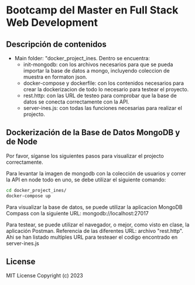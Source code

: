 # Bootcamp del Master en Full Stack Web Development
## Descripción de contenidos

* Main folder: "docker_project_ines. Dentro se encuentra:
    * init-mongodb: con los archivos necesarios para que se pueda importar la base de datos a mongo, incluyendo coleccion de muestra en formaton json.
    * docker-compose y dockerfile: con los contenidos necesarios para crear la dockerizacion de todo lo necesario para testear el proyecto. 
    * rest.http: con las URL de testeo para comprobar que la base de datos se conecta correctamente con la API.
    * server-ines.js: con todas las funciones necesarias para realizar el projecto.

## Dockerización de la Base de Datos MongoDB y de Node
 
Por favor, síganse los siguientes pasos para visualizar el projecto correctamente. 



Para levantar la imagen de mongodb con la colección de usuarios y correr la API en node todo en uno, se debe utilizar el siguiente comando:
```bash
cd docker_project_ines/
docker-compose up
```

Para visualizar la base de datos, se puede utilizar la aplicacion MongoDB Compass
con la siguiente URL: mongodb://localhost:27017

Para testear, se puede utilizar el navegador, o mejor, como visto en clase, la aplicación Postman.
Referencia de las diferentes URL: archivo "rest.http". Ahi se han listado multiples URL para testeaer el codigo encontrado en server-ines.js



## License
MIT License
Copyright (c) 2023
